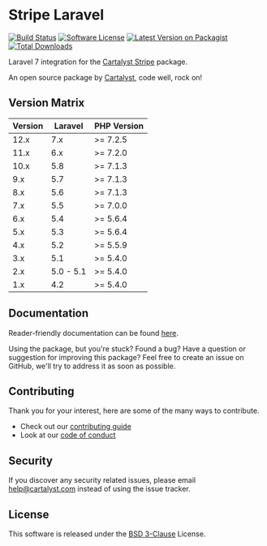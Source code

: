 # Stripe Laravel

[![Build Status][icon-travis]][link-travis]
[![Software License][icon-license]][link-license]
[![Latest Version on Packagist][icon-version]][link-packagist]
[![Total Downloads][icon-downloads]][link-packagist]

Laravel 7 integration for the [Cartalyst Stripe](https://cartalyst.com/manual/stripe/2.0) package.

An open source package by [Cartalyst](https://cartalyst.com), code well, rock on!

## Version Matrix

Version | Laravel   | PHP Version
------- | --------- | ------------
12.x    | 7.x       | >= 7.2.5
11.x    | 6.x       | >= 7.2.0
10.x    | 5.8       | >= 7.1.3
9.x     | 5.7       | >= 7.1.3
8.x     | 5.6       | >= 7.1.3
7.x     | 5.5       | >= 7.0.0
6.x     | 5.4       | >= 5.6.4
5.x     | 5.3       | >= 5.6.4
4.x     | 5.2       | >= 5.5.9
3.x     | 5.1       | >= 5.4.0
2.x     | 5.0 - 5.1 | >= 5.4.0
1.x     | 4.2       | >= 5.4.0

## Documentation

Reader-friendly documentation can be found [here][link-docs].

Using the package, but you're stuck? Found a bug? Have a question or suggestion for improving this package? Feel free to create an issue on GitHub, we'll try to address it as soon as possible.

## Contributing

Thank you for your interest, here are some of the many ways to contribute.

- Check out our [contributing guide](/.github/CONTRIBUTING.md)
- Look at our [code of conduct](/.github/CODE_OF_CONDUCT.md)

## Security

If you discover any security related issues, please email help@cartalyst.com instead of using the issue tracker.

## License

This software is released under the [BSD 3-Clause](LICENSE) License.

[link-docs]:      https://cartalyst.com/manual/stripe-laravel
[link-travis]:    https://travis-ci.org/cartalyst/stripe-laravel
[link-license]:   https://opensource.org/licenses/MIT
[link-packagist]: https://packagist.org/packages/cartalyst/stripe-laravel

[icon-travis]:    https://travis-ci.org/cartalyst/stripe-laravel.svg?branch=12.x
[icon-license]:   https://poser.pugx.org/cartalyst/stripe-laravel/license
[icon-version]:   https://poser.pugx.org/cartalyst/stripe-laravel/version
[icon-downloads]: https://poser.pugx.org/cartalyst/stripe-laravel/downloads
